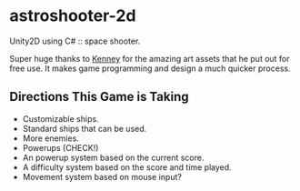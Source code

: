 # astroshooter-2d

Unity2D using C# :: space shooter.

Super huge thanks to [Kenney](http://www.kenney.nl/) for the amazing art assets that he put out for free use. It makes game programming and design a much quicker process.

## Directions This Game is Taking
- Customizable ships.
- Standard ships that can be used.
- More enemies.
- Powerups (CHECK!)
- An powerup system based on the current score.
- A difficulty system based on the score and time played.
- Movement system based on mouse input?
